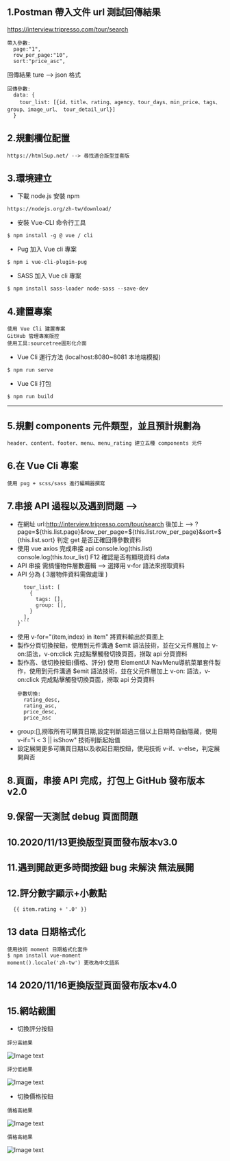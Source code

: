 ## 1.Postman 帶入文件 url 測試回傳結果
  https://interview.tripresso.com/tour/search
  ```
  帶入參數:
    page:"1",
    row_per_page:"10",
    sort:"price_asc",
   ```
  回傳結果 ture --> json 格式
  ```
  回傳參數:
    data: {
      tour_list: [{id、title、rating、agency、tour_days、min_price、tags、group、image_url、 tour_detail_url}]
    }
  ```    
## 2.規劃欄位配置
  ```
  https://html5up.net/ --> 尋找適合版型並套版
  ```

## 3.環境建立
  - 下載 node.js 安裝 npm
  ```
  https://nodejs.org/zh-tw/download/
  ```
  - 安裝 Vue-CLI 命令行工具
  ```
  $ npm install -g @ vue / cli
  ```
  - Pug 加入 Vue cli 專案
  ```
  $ npm i vue-cli-plugin-pug
  ```
  - SASS 加入 Vue cli 專案
  ```
  $ npm install sass-loader node-sass --save-dev
  ```
## 4.建置專案 
  ```
  使用 Vue Cli 建置專案 
  GitHub 管理專案版控 
  使用工具:sourcetree圖形化介面
  ```
  - Vue Cli 運行方法 (localhost:8080~8081 本地端模擬)
  ```
  $ npm run serve
  ```
  - Vue Cli 打包
  ```
  $ npm run build
  ```
--------------------------------------------------------------------------------------------------------------------------------------------------
## 5.規劃 components 元件類型，並且預計規劃為
  ```
  header、content、footer、menu、menu_rating 建立五種 components 元件
  ```

## 6.在 Vue Cli 專案
  ```
  使用 pug + scss/sass 進行編輯器撰寫
  ```

## 7.串接 API 過程以及遇到問題 -->
  - 在網址 url:http://interview.tripresso.com/tour/search 後加上 
    --> ?page=${this.list.page}&row_per_page=${this.list.row_per_page}&sort=${this.list.sort} 判定 get 是否正確回傳參數資料
  - 使用 vue axios 完成串接 api 
    console.log(this.list)
    console.log(this.tour_list)
    F12 確認是否有顯現資料 data 
  - API 串接 需搞懂物件層數邏輯 --> 選擇用 v-for 語法來撈取資料
  - API 分為 ( 3層物件資料需做處理 )
    ```data: { 
      tour_list: [
        {
          tags: [],
          group: [],
        }
      ],
    }```
  - 使用 v-for="(item,index) in item" 將資料輸出於頁面上
  - 製作分頁切換按鈕，使用到元件溝通 $emit 語法技術，並在父元件層加上 v-on:語法，v-on:click 完成點擊觸發切換頁面，撈取 api 分頁資料
  - 製作高、低切換按鈕(價格、評分) 使用 ElementUI NavMenu導航菜單套件製作，使用到元件溝通 $emit 語法技術，並在父元件層加上 v-on: 語法，v-on:click 完成點擊觸發切換頁面，撈取 api 分頁資料
    ```
    參數切換: 
      rating_desc,
      rating_asc,
      price_desc,
      price_asc
     ```
  - group:[],撈取所有可購買日期,設定判斷超過三個以上日期時自動隱藏，使用 v-if="i < 3 || isShow" 技術判斷起始值
  - 設定展開更多可購買日期以及收起日期按鈕，使用技術 v-if、v-else，判定展開與否

## 8.頁面，串接 API 完成，打包上 GitHub 發布版本v2.0

## 9.保留一天測試 debug 頁面問題

## 10.2020/11/13更換版型頁面發布版本v3.0

## 11.遇到開啟更多時間按鈕 bug 未解決 無法展開

## 12.評分數字顯示+小數點
  ```
    {{ item.rating + '.0' }} 
  ```
## 13 data 日期格式化
  ```
  使用技術 moment 日期格式化套件
  $ npm install vue-moment
  moment().locale('zh-tw') 更改為中文語系
  ```
## 14 2020/11/16更換版型頁面發布版本v4.0
## 15.網站截圖
  - 切換評分按鈕
  ```
  評分高結果
  ```
  ![Image text](https://github.com/aassga/tripresso/blob/feature/tripresso_v1.0/Tripresso_rating_desc.png)
  ```
  評分低結果
  ```
  ![Image text](https://github.com/aassga/tripresso/blob/feature/tripresso_v1.0/Tripresso_rating_asc.png)

  - 切換價格按鈕
  ```
  價格高結果
  ```
  ![Image text](https://github.com/aassga/tripresso/blob/feature/tripresso_v1.0/Tripresso_price_desc.png)
  ```
  價格高結果
  ```
  ![Image text](https://github.com/aassga/tripresso/blob/feature/tripresso_v1.0/Tripresso_price_asc.png)
